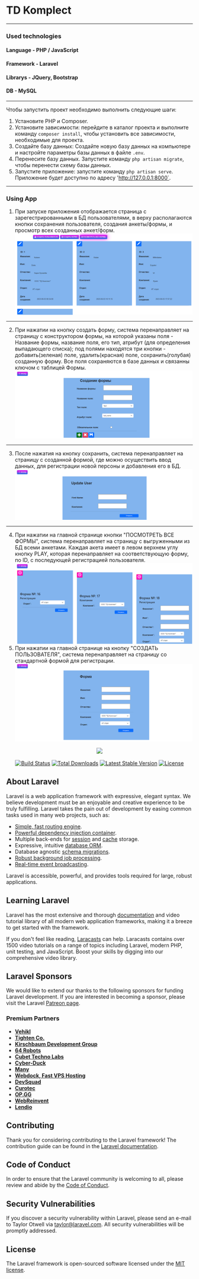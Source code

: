 # TD Komplect
____
### Used technologies
#### Language - PHP / JavaScript
#### Framework - Laravel
#### Librarys - JQuery, Bootstrap
#### DB - MySQL
____
Чтобы запустить проект необходимо выполнить следующие шаги:

1. Установите PHP и Composer. 
2. Установите зависимости: перейдите в каталог проекта и выполните команду `composer install`, чтобы установить все зависимости, необходимые для проекта.
3. Создайте базу данных: Создайте новую базу данных на компьютере и настройте параметры базы данных в файле `.env`.
4. Перенесите базу данных. Запустите команду `php artisan migrate`, чтобы перенести схему базы данных.
5. Запустите приложение: запустите команду `php artisan serve`. Приложение будет доступно по адресу 'http://127.0.0.1:8000`.
____
### Using App 
1) При запуске приложения отображается страница с зарегестрированными в БД пользователями, в верху располагаются кнопки сохранения пользователя, создания анкеты/формы, и просмотр всех созданных анкет/форм.
![Start page of Application](https://github.com/bembel1993/imgForDiplom/blob/main/1php.png)
____
2) При нажатии на кнопку создать форму, система перенаправляет на страницу с конструктором формы, на которой указаны поля - Название формы, название поля, его тип, атрибут (для определения выпадающего списка); под полями находятся три кнопки - добавить(зеленая) поле, удалить(красная) поле, сохранить(голубая) созданную форму. Все поля сохраняются в базе данных и связанны ключом с таблицей Формы. 
![Start page of Application](https://github.com/bembel1993/imgForDiplom/blob/main/2php.png)
____
3) После нажатия на кнопку сохранить, система перенаправляет на страницу с созданной формой, где можно осуществить ввод данных, для регистрации новой персоны и добавления его в БД.
![Start page of Application](https://github.com/bembel1993/imgForDiplom/blob/main/3php.png)
____
4) При нажатии на главной странице кнопки "ПОСМОТРЕТЬ ВСЕ ФОРМЫ", система перенаправляет на страницу с выгруженными из БД всеми анкетами. Каждая акета имеет в левом верхнем углу кнопку PLAY, которая перенаправляет на соответствующую форму, по ID, с последующей регистрацией пользователя.
![Start page of Application](https://github.com/bembel1993/imgForDiplom/blob/main/4php.png)
5) При нажатии на главной странице на кнопку "СОЗДАТЬ ПОЛЬЗОВАТЕЛЯ", система перенаправляет на страницу со стандартной формой для регистрации.
![Start page of Application](https://github.com/bembel1993/imgForDiplom/blob/main/5php.png)


<p align="center"><a href="https://laravel.com" target="_blank"><img src="https://raw.githubusercontent.com/laravel/art/master/logo-lockup/5%20SVG/2%20CMYK/1%20Full%20Color/laravel-logolockup-cmyk-red.svg" width="400"></a></p>

<p align="center">
<a href="https://travis-ci.org/laravel/framework"><img src="https://travis-ci.org/laravel/framework.svg" alt="Build Status"></a>
<a href="https://packagist.org/packages/laravel/framework"><img src="https://img.shields.io/packagist/dt/laravel/framework" alt="Total Downloads"></a>
<a href="https://packagist.org/packages/laravel/framework"><img src="https://img.shields.io/packagist/v/laravel/framework" alt="Latest Stable Version"></a>
<a href="https://packagist.org/packages/laravel/framework"><img src="https://img.shields.io/packagist/l/laravel/framework" alt="License"></a>
</p>

## About Laravel

Laravel is a web application framework with expressive, elegant syntax. We believe development must be an enjoyable and creative experience to be truly fulfilling. Laravel takes the pain out of development by easing common tasks used in many web projects, such as:

- [Simple, fast routing engine](https://laravel.com/docs/routing).
- [Powerful dependency injection container](https://laravel.com/docs/container).
- Multiple back-ends for [session](https://laravel.com/docs/session) and [cache](https://laravel.com/docs/cache) storage.
- Expressive, intuitive [database ORM](https://laravel.com/docs/eloquent).
- Database agnostic [schema migrations](https://laravel.com/docs/migrations).
- [Robust background job processing](https://laravel.com/docs/queues).
- [Real-time event broadcasting](https://laravel.com/docs/broadcasting).

Laravel is accessible, powerful, and provides tools required for large, robust applications.

## Learning Laravel

Laravel has the most extensive and thorough [documentation](https://laravel.com/docs) and video tutorial library of all modern web application frameworks, making it a breeze to get started with the framework.

If you don't feel like reading, [Laracasts](https://laracasts.com) can help. Laracasts contains over 1500 video tutorials on a range of topics including Laravel, modern PHP, unit testing, and JavaScript. Boost your skills by digging into our comprehensive video library.

## Laravel Sponsors

We would like to extend our thanks to the following sponsors for funding Laravel development. If you are interested in becoming a sponsor, please visit the Laravel [Patreon page](https://patreon.com/taylorotwell).

### Premium Partners

- **[Vehikl](https://vehikl.com/)**
- **[Tighten Co.](https://tighten.co)**
- **[Kirschbaum Development Group](https://kirschbaumdevelopment.com)**
- **[64 Robots](https://64robots.com)**
- **[Cubet Techno Labs](https://cubettech.com)**
- **[Cyber-Duck](https://cyber-duck.co.uk)**
- **[Many](https://www.many.co.uk)**
- **[Webdock, Fast VPS Hosting](https://www.webdock.io/en)**
- **[DevSquad](https://devsquad.com)**
- **[Curotec](https://www.curotec.com/services/technologies/laravel/)**
- **[OP.GG](https://op.gg)**
- **[WebReinvent](https://webreinvent.com/?utm_source=laravel&utm_medium=github&utm_campaign=patreon-sponsors)**
- **[Lendio](https://lendio.com)**

## Contributing

Thank you for considering contributing to the Laravel framework! The contribution guide can be found in the [Laravel documentation](https://laravel.com/docs/contributions).

## Code of Conduct

In order to ensure that the Laravel community is welcoming to all, please review and abide by the [Code of Conduct](https://laravel.com/docs/contributions#code-of-conduct).

## Security Vulnerabilities

If you discover a security vulnerability within Laravel, please send an e-mail to Taylor Otwell via [taylor@laravel.com](mailto:taylor@laravel.com). All security vulnerabilities will be promptly addressed.

## License

The Laravel framework is open-sourced software licensed under the [MIT license](https://opensource.org/licenses/MIT).

